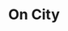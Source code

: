 ---
title: "On City"
url: /ciudad-autonoma-de-buenos-aires/on-city-avenida-rivadavia/
shop: electrónica
---